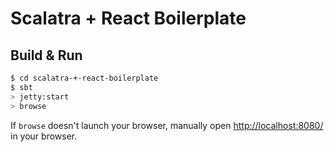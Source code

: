 # Scalatra + React Boilerplate #

## Build & Run ##

```sh
$ cd scalatra-+-react-boilerplate
$ sbt
> jetty:start
> browse
```

If `browse` doesn't launch your browser, manually open [http://localhost:8080/](http://localhost:8080/) in your browser.

